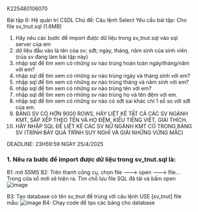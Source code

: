 K225480106070 

Bài tập 6: Hệ quản trị CSDL
Chủ đề: Câu lệnh Select
Yêu cầu bài tập: 
Cho file sv_tnut.sql (1.6MB)
1. Hãy nêu các bước để import được dữ liệu trong sv_tnut.sql vào sql server của em
2. dữ liệu đầu vào là tên của sv; sđt; ngày, tháng, năm sinh của sinh viên (của sv đang làm bài tập này)
3. nhập sql để tìm xem có những sv nào trùng hoàn toàn ngày/tháng/năm với em?
4. nhập sql để tìm xem có những sv nào trùng ngày và tháng sinh với em?
5. nhập sql để tìm xem có những sv nào trùng tháng và năm sinh với em?
6. nhập sql để tìm xem có những sv nào trùng tên với em?
7. nhập sql để tìm xem có những sv nào trùng họ và tên đệm với em.
8. nhập sql để tìm xem có những sv nào có sđt sai khác chỉ 1 số so với sđt của em.
9. BẢNG SV CÓ HƠN 9000 ROWS, HÃY LIỆT KÊ TẤT CẢ CÁC SV NGÀNH KMT, SẮP XẾP THEO TÊN VÀ HỌ ĐỆM, KIỂU TIẾNG  VIỆT, GIẢI THÍCH.
10. HÃY NHẬP SQL ĐỂ LIỆT KÊ CÁC SV NỮ NGÀNH KMT CÓ TRONG BẢNG SV (TRÌNH BÀY QUÁ TRÌNH SUY NGHĨ VÀ GIẢI NHỮNG VỨNG MẮC)

DEADLINE: 23H59:59 NGÀY 25/4/2025


### 1. Nêu ra bước để import được dữ liệu trong sv_tnut.sql là:
B1: mở SSMS
B2: Trên thanh công cụ, chọn file ---> open ---> file... Trong cửa sổ mới sẽ hiện ra. Tìm chỗ lưu file SQL đã tải và bấm open
![image](https://github.com/user-attachments/assets/68ce898b-dc41-43b4-a557-735199292558)

B3: Tạo database có tên sv_tnut để trùng với câu lệnh USE [sv_tnut] file mẫu:
![image](https://github.com/user-attachments/assets/90a32fec-82a0-4857-aac8-d7d74eb64f26)
B4: Chạy code để tạo các bảng cho database



